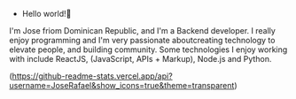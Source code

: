 - Hello world!👋 

I'm Jose friom Dominican Republic, and I'm a Backend developer. I really enjoy programming and I'm very passionate aboutcreating technology to elevate people, and building community. Some technologies 
I enjoy working with include ReactJS, (JavaScript, APIs + Markup), Node.js and Python.

(https://github-readme-stats.vercel.app/api?username=JoseRafael&show_icons=true&theme=transparent)
